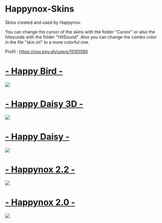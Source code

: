 # Happynox-Skins
Skins created and used by Happynox.

You can change the cursor of the skins with the folder "Cursor" or also the hitsounds with the folder "HitSound". Also you can change the combo color in the file "skin.ini" to a more colorful one.


Profil : https://osu.ppy.sh/users/15101580

# [- Happy Bird -](https://drive.google.com/file/d/104oK9-Ye0MyOZu9No2goQvKkHfu34PY4/view?usp=sharing)
![](https://i.imgur.com/IWXm4C0.png)

# [- Happy Daisy 3D -](https://drive.google.com/file/d/1EmnoNtsDy8NYm67662Uc4C_DZyPQ9CaO/view?usp=sharing)
![](https://i.imgur.com/yAcxe6L.png)

# [- Happy Daisy -](https://drive.google.com/file/d/1gjl2SdWE4sLDf9MrrLTeByp3ttEVHFng/view?usp=sharing)
![](https://i.imgur.com/inrzRpK.png)

# [- Happynox 2.2 -](https://drive.google.com/file/d/1fW7WLslzaCC9tLg0AjDPPsqtZgAXmJp_/view?usp=sharing)
![](https://i.imgur.com/yPf0xKI.png)

# [- Happynox 2.0 -](https://drive.google.com/file/d/1mmc-uLK4GW1asMKX3fdltBwvSjRdBYtC/view?usp=sharing)
![](https://i.imgur.com/tbMsZ9y.png)
